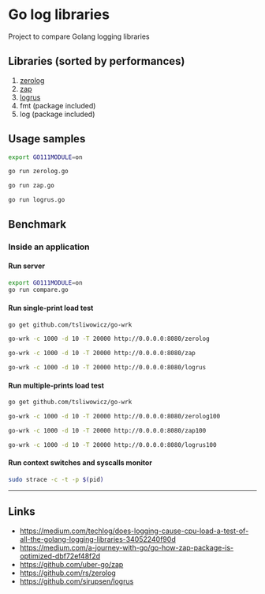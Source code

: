 
# Go log libraries

Project to compare Golang logging libraries

## Libraries (sorted by performances)

1. [zerolog](https://github.com/rs/zerolog)
1. [zap](https://github.com/uber-go/zap)
1. [logrus](https://github.com/sirupsen/logrus)
1. fmt (package included)
1. log (package included)

## Usage samples

```bash
export GO111MODULE=on

go run zerolog.go

go run zap.go

go run logrus.go
```

## Benchmark

### Inside an application

#### Run server

```bash
export GO111MODULE=on
go run compare.go
```

#### Run single-print load test

```bash
go get github.com/tsliwowicz/go-wrk

go-wrk -c 1000 -d 10 -T 20000 http://0.0.0.0:8080/zerolog

go-wrk -c 1000 -d 10 -T 20000 http://0.0.0.0:8080/zap

go-wrk -c 1000 -d 10 -T 20000 http://0.0.0.0:8080/logrus
```

#### Run multiple-prints load test

```bash
go get github.com/tsliwowicz/go-wrk

go-wrk -c 1000 -d 10 -T 20000 http://0.0.0.0:8080/zerolog100

go-wrk -c 1000 -d 10 -T 20000 http://0.0.0.0:8080/zap100

go-wrk -c 1000 -d 10 -T 20000 http://0.0.0.0:8080/logrus100
```

#### Run context switches and syscalls monitor

```bash
sudo strace -c -t -p $(pid)
```

---

## Links

- https://medium.com/techlog/does-logging-cause-cpu-load-a-test-of-all-the-golang-logging-libraries-34052240f90d
- https://medium.com/a-journey-with-go/go-how-zap-package-is-optimized-dbf72ef48f2d
- https://github.com/uber-go/zap
- https://github.com/rs/zerolog
- https://github.com/sirupsen/logrus
